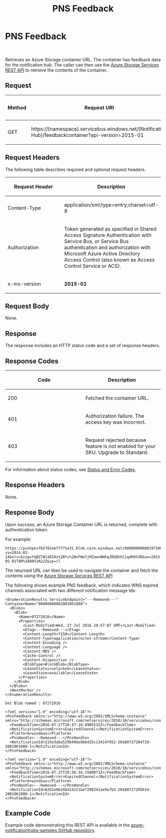 ﻿---
title: PNS Feedback
TOCTitle: PNS Feedback
ms:assetid: 941bf4e1-644d-483e-ae5a-ebe776016184
ms:mtpsurl: https://msdn.microsoft.com/en-us/library/Mt705560(v=Azure.100)
ms:contentKeyID: 72915511
ms.date: 07/27/2016
mtps_version: v=Azure.100
---

# PNS Feedback

 


Retrieves an Azure Storage container URL. The container has feedback data for the notification hub. The caller can then use the [Azure Storage Services REST API](https://msdn.microsoft.com/library/azure/dd179355.aspx) to retrieve the contents of the container.

## Request

<table>
<colgroup>
<col style="width: 33%" />
<col style="width: 33%" />
<col style="width: 33%" />
</colgroup>
<thead>
<tr class="header">
<th><p>Method</p></th>
<th><p>Request URI</p></th>
<th><p>HTTP version</p></th>
</tr>
</thead>
<tbody>
<tr class="odd">
<td><p>GET</p></td>
<td><p>https://{namespace}.servicebus.windows.net/{Notification Hub}/feedbackcontainer?api-version=2015-01</p></td>
<td><p>HTTP/1.1</p></td>
</tr>
</tbody>
</table>


## Request Headers

The following table describes required and optional request headers.

<table>
<colgroup>
<col style="width: 50%" />
<col style="width: 50%" />
</colgroup>
<thead>
<tr class="header">
<th><p>Request Header</p></th>
<th><p>Description</p></th>
</tr>
</thead>
<tbody>
<tr class="odd">
<td><p>Content-Type</p></td>
<td><p>application/xml;type=entry;charset=utf-8</p></td>
</tr>
<tr class="even">
<td><p>Authorization</p></td>
<td><p>Token generated as specified in Shared Access Signature Authentication with Service Bus, or Service Bus authentication and authorization with Microsoft Azure Active Directory Access Control (also known as Access Control Service or ACS).</p></td>
</tr>
<tr class="odd">
<td><p>x-ms-version</p></td>
<td><p><strong>2015-01</strong></p></td>
</tr>
</tbody>
</table>


## Request Body

None.

## Response

The response includes an HTTP status code and a set of response headers.

## Response Codes

<table>
<colgroup>
<col style="width: 50%" />
<col style="width: 50%" />
</colgroup>
<thead>
<tr class="header">
<th><p>Code</p></th>
<th><p>Description</p></th>
</tr>
</thead>
<tbody>
<tr class="odd">
<td><p>200</p></td>
<td><p>Fetched the container URL.</p></td>
</tr>
<tr class="even">
<td><p>401</p></td>
<td><p>Authorization failure. The access key was incorrect.</p></td>
</tr>
<tr class="odd">
<td><p>403</p></td>
<td><p>Request rejected because feature is not enabled for your SKU. Upgrade to Standard.</p></td>
</tr>
</tbody>
</table>


For information about status codes, see [Status and Error Codes](http://msdn.microsoft.com/library/windowsazure/dd179357.aspx).

## Response Headers

None.

## Response Body

Upon success, an Azure Storage Container URL is returned, complete with authentication token.

For example:

    https://pushpnsfb5702abf7f71e31.blob.core.windows.net/00000000000297200840?sv=2014-02-14&sr=c&sig=YqBZlW14810z%2BYc%2BnFNeYjMZawnNHhqJRQGhhC1qdHU%3D&se=2015-05-01T00%3A00%3A22Z&sp=rl

The returned URL can then be used to navigate the container and fetch the contents using the [Azure Storage Services REST API](https://msdn.microsoft.com/library/azure/dd179355.aspx)

The following shows example PNS feedback, which indicates WNS expired channels associated with two different notification message Ids:

    <EnumerationResults ServiceEndpoint="---Removed---" ContainerName="00000000002001061088">
      <Blobs>
        <Blob>
          <Name>07272016</Name>
          <Properties>
            <Last-Modified>Wed, 27 Jul 2016 20:57:07 GMT</Last-Modified>
            <Etag>---Removed---</Etag>
            <Content-Length>7150</Content-Length>
            <Content-Type>application/octet-stream</Content-Type>
            <Content-Encoding />
            <Content-Language />
            <Content-MD5 />
            <Cache-Control />
            <Content-Disposition />
            <BlobType>BlockBlob</BlobType>
            <LeaseStatus>unlocked</LeaseStatus>
            <LeaseState>available</LeaseState>
          </Properties>
        </Blob>
      </Blobs>
      <NextMarker />
    </EnumerationResults>
    
    Get Blob named : 07272016
    
    <?xml version="1.0" encoding="utf-16"?>
    <PnsFeedback xmlns:i="http://www.w3.org/2001/XMLSchema-instance" xmlns="http://schemas.microsoft.com/netservices/2010/10/servicebus/connect">
      <FeedbackTime>2016-07-27T20:47:10.8905532Z</FeedbackTime>
      <NotificationSystemError>ExpiredChannel</NotificationSystemError>
      <Platform>windows</Platform>
      <PnsHandle>---Removed---</PnsHandle>
      <NotificationId>215e3aba529b49da9b6d35c134147952-20160727204710-2001061088-1</NotificationId>
    </PnsFeedback>
    
    <?xml version="1.0" encoding="utf-16"?>
    <PnsFeedback xmlns:i="http://www.w3.org/2001/XMLSchema-instance" xmlns="http://schemas.microsoft.com/netservices/2010/10/servicebus/connect">
      <FeedbackTime>2016-07-27T20:56:34.1588971Z</FeedbackTime>
      <NotificationSystemError>ExpiredChannel</NotificationSystemError>
      <Platform>windows</Platform>
      <PnsHandle>---Removed---</PnsHandle>
      <NotificationId>82d1e0626bd14221be7298341ae9a7b3-20160727205634-2001061088-1</NotificationId>
    </PnsFeedback>

## Example Code

Example code demonstrating this REST API is available in the [azure-notificationhubs-samples GitHub repository](https://github.com/azure/azure-notificationhubs-samples/blob/master/dotnet/sendrestexample/sendrestexample/program.cs).


